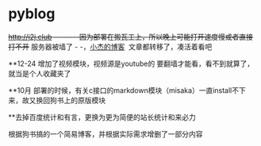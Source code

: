 # pyblog

~~<a href=http://j2j.club target="_blank">http://j2j.club</a> --------因为部署在搬瓦工上，所以晚上可能打开速度慢或者直接打不开~~ 
服务器被墙了 - -，<a href=http://39.108.228.220:8000/ target="_blank">小杰的博客</a>  文章都转移了，凑活着看吧

**12-24 增加了视频模块，视频源是youtube的 要翻墙才能看，看不到就算了，就当是个人收藏夹了

**10月 部署的时候，有关c接口的markdown模块（misaka）一直install不下来，故又换回狗书上的原版模块

**去掉百度统计和有言，更换为更为简便的站长统计和来必力

根据狗书搞的一个简易博客，并根据实际需求增删了一部分内容
